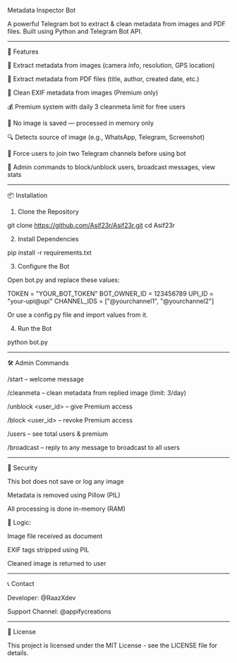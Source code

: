 Metadata Inspector Bot

A powerful Telegram bot to extract & clean metadata from images and PDF files. Built using Python and Telegram Bot API.

  


---

🚀 Features

📸 Extract metadata from images (camera info, resolution, GPS location)

📄 Extract metadata from PDF files (title, author, created date, etc.)

🧹 Clean EXIF metadata from images (Premium only)

💰 Premium system with daily 3 cleanmeta limit for free users

🔐 No image is saved — processed in memory only

🔍 Detects source of image (e.g., WhatsApp, Telegram, Screenshot)

📲 Force users to join two Telegram channels before using bot

👑 Admin commands to block/unblock users, broadcast messages, view stats



---

📦 Installation

1. Clone the Repository

git clone https://github.com/Asif23r/Asif23r.git
cd Asif23r

2. Install Dependencies

pip install -r requirements.txt

3. Configure the Bot

Open bot.py and replace these values:

TOKEN = "YOUR_BOT_TOKEN"
BOT_OWNER_ID = 123456789
UPI_ID = "your-upi@upi"
CHANNEL_IDS = ["@yourchannel1", "@yourchannel2"]

Or use a config.py file and import values from it.

4. Run the Bot

python bot.py


---

🛠 Admin Commands

/start – welcome message

/cleanmeta – clean metadata from replied image (limit: 3/day)

/unblock <user_id> – give Premium access

/block <user_id> – revoke Premium access

/users – see total users & premium

/broadcast – reply to any message to broadcast to all users



---

🔐 Security

This bot does not save or log any image

Metadata is removed using Pillow (PIL)

All processing is done in-memory (RAM)


🧠 Logic:

Image file received as document

EXIF tags stripped using PIL

Cleaned image is returned to user



---

📞 Contact

Developer: @RaazXdev

Support Channel: @appifycreations



---

📃 License

This project is licensed under the MIT License - see the LICENSE file for details.

